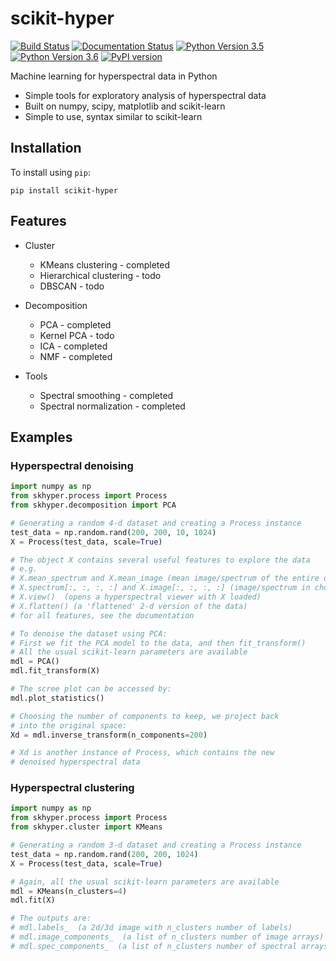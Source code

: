 # scikit-hyper
[![Build Status](https://travis-ci.com/priyankshah7/scikit-hyper.svg?token=xX99xZvXU9jWErT5D1zh&branch=master)](https://travis-ci.com/priyankshah7/scikit-hyper)
[![Documentation Status](https://readthedocs.org/projects/scikit-hyper/badge/?version=latest)](http://scikit-hyper.readthedocs.io/en/latest/?badge=latest)
[![Python Version 3.5](https://img.shields.io/badge/Python-3.5-blue.svg)](https://www.python.org/downloads/)
[![Python Version 3.6](https://img.shields.io/badge/Python-3.6-blue.svg)](https://www.python.org/downloads/)
[![PyPI version](https://badge.fury.io/py/scikit-hyper.svg)](https://badge.fury.io/py/scikit-hyper)

Machine learning for hyperspectral data in Python

+ Simple tools for exploratory analysis of hyperspectral data
+ Built on numpy, scipy, matplotlib and scikit-learn
+ Simple to use, syntax similar to scikit-learn

## Installation
To install using `pip`:
```
pip install scikit-hyper
```

## Features

+ Cluster
	+ KMeans clustering - completed
	+ Hierarchical clustering - todo
	+ DBSCAN - todo

+ Decomposition
	+ PCA - completed
	+ Kernel PCA - todo
	+ ICA - completed
	+ NMF - completed

+ Tools
	+ Spectral smoothing - completed
	+ Spectral normalization - completed

	
## Examples

### Hyperspectral denoising
```python
import numpy as np
from skhyper.process import Process
from skhyper.decomposition import PCA

# Generating a random 4-d dataset and creating a Process instance
test_data = np.random.rand(200, 200, 10, 1024)
X = Process(test_data, scale=True)

# The object X contains several useful features to explore the data
# e.g.
# X.mean_spectrum and X.mean_image (mean image/spectrum of the entire dataset)
# X.spectrum[:, :, :, :] and X.image[:, :, :, :] (image/spectrum in chosen region)
# X.view()  (opens a hyperspectral viewer with X loaded)
# X.flatten() (a 'flattened' 2-d version of the data)
# for all features, see the documentation

# To denoise the dataset using PCA:
# First we fit the PCA model to the data, and then fit_transform()
# All the usual scikit-learn parameters are available
mdl = PCA()
mdl.fit_transform(X)

# The scree plot can be accessed by:
mdl.plot_statistics()

# Choosing the number of components to keep, we project back 
# into the original space:
Xd = mdl.inverse_transform(n_components=200)

# Xd is another instance of Process, which contains the new
# denoised hyperspectral data
```

### Hyperspectral clustering
```python
import numpy as np
from skhyper.process import Process
from skhyper.cluster import KMeans

# Generating a random 3-d dataset and creating a Process instance
test_data = np.random.rand(200, 200, 1024)
X = Process(test_data, scale=True)

# Again, all the usual scikit-learn parameters are available
mdl = KMeans(n_clusters=4)
mdl.fit(X)

# The outputs are:
# mdl.labels_  (a 2d/3d image with n_clusters number of labels)
# mdl.image_components_  (a list of n_clusters number of image arrays)
# mdl.spec_components_  (a list of n_clusters number of spectral arrays)
```
